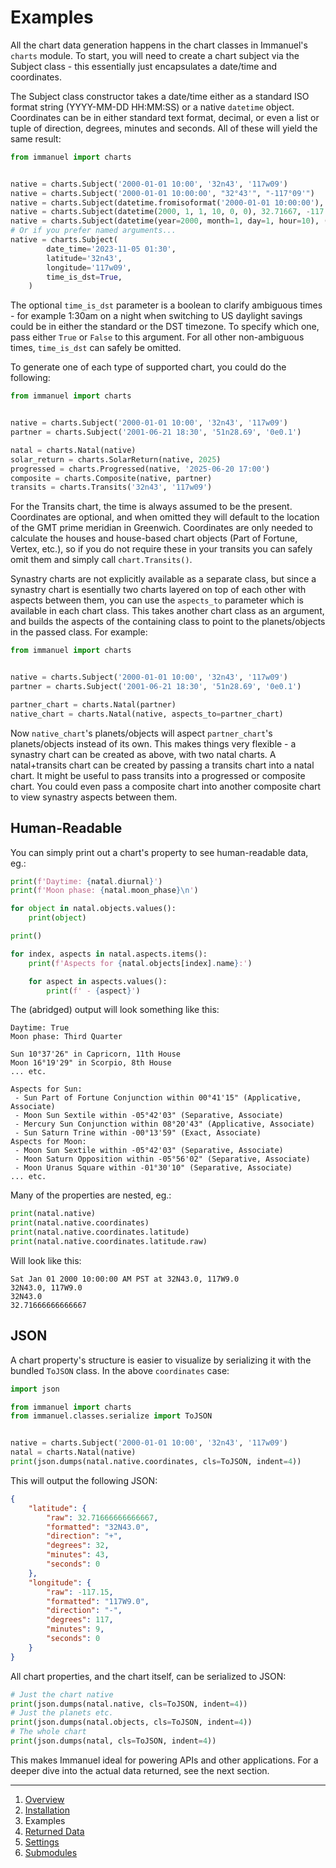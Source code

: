 # Examples

All the chart data generation happens in the chart classes in Immanuel's `charts` module. To start, you will need to create a chart subject via the Subject class - this essentially just encapsulates a date/time and coordinates.

The Subject class constructor takes a date/time either as a standard ISO format string (YYYY-MM-DD HH:MM:SS) or a native `datetime` object. Coordinates can be in either standard text format, decimal, or even a list or tuple of direction, degrees, minutes and seconds. All of these will yield the same result:

```python
from immanuel import charts


native = charts.Subject('2000-01-01 10:00', '32n43', '117w09')
native = charts.Subject('2000-01-01 10:00:00', "32°43'", "-117°09'")
native = charts.Subject(datetime.fromisoformat('2000-01-01 10:00:00'), '32.71667n', '117.15w')
native = charts.Subject(datetime(2000, 1, 1, 10, 0, 0), 32.71667, -117.15)
native = charts.Subject(datetime(year=2000, month=1, day=1, hour=10), ('+', 32, 43, 0), ['-', 117, 9, 0])
# Or if you prefer named arguments...
native = charts.Subject(
        date_time='2023-11-05 01:30',
        latitude='32n43',
        longitude='117w09',
        time_is_dst=True,
    )
```

The optional `time_is_dst` parameter is a boolean to clarify ambiguous times - for example 1:30am on a night when switching to US daylight savings could be in either the standard or the DST timezone. To specify which one, pass either `True` or `False` to this argument. For all other non-ambiguous times, `time_is_dst` can safely be omitted.

To generate one of each type of supported chart, you could do the following:

```python
from immanuel import charts


native = charts.Subject('2000-01-01 10:00', '32n43', '117w09')
partner = charts.Subject('2001-06-21 18:30', '51n28.69', '0e0.1')

natal = charts.Natal(native)
solar_return = charts.SolarReturn(native, 2025)
progressed = charts.Progressed(native, '2025-06-20 17:00')
composite = charts.Composite(native, partner)
transits = charts.Transits('32n43', '117w09')
```

For the Transits chart, the time is always assumed to be the present. Coordinates are optional, and when omitted they will default to the location of the GMT prime meridian in Greenwich. Coordinates are only needed to calculate the houses and house-based chart objects (Part of Fortune, Vertex, etc.), so if you do not require these in your transits you can safely omit them and simply call `chart.Transits()`.

Synastry charts are not explicitly available as a separate class, but since a synastry chart is esentially two charts layered on top of each other with aspects between them, you can use the `aspects_to` parameter which is available in each chart class. This takes another chart class as an argument, and builds the aspects of the containing class to point to the planets/objects in the passed class. For example:

```python
from immanuel import charts


native = charts.Subject('2000-01-01 10:00', '32n43', '117w09')
partner = charts.Subject('2001-06-21 18:30', '51n28.69', '0e0.1')

partner_chart = charts.Natal(partner)
native_chart = charts.Natal(native, aspects_to=partner_chart)
```

Now `native_chart`'s planets/objects will aspect `partner_chart`'s planets/objects instead of its own. This makes things very flexible - a synastry chart can be created as above, with two natal charts. A natal+transits chart can be created by passing a transits chart into a natal chart. It might be useful to pass transits into a progressed or composite chart. You could even pass a composite chart into another composite chart to view synastry aspects between them.

## Human-Readable

You can simply print out a chart's property to see human-readable data, eg.:

```python
print(f'Daytime: {natal.diurnal}')
print(f'Moon phase: {natal.moon_phase}\n')

for object in natal.objects.values():
    print(object)

print()

for index, aspects in natal.aspects.items():
    print(f'Aspects for {natal.objects[index].name}:')

    for aspect in aspects.values():
        print(f' - {aspect}')
```

The (abridged) output will look something like this:

```
Daytime: True
Moon phase: Third Quarter

Sun 10°37'26" in Capricorn, 11th House
Moon 16°19'29" in Scorpio, 8th House
... etc.

Aspects for Sun:
 - Sun Part of Fortune Conjunction within 00°41'15" (Applicative, Associate)
 - Moon Sun Sextile within -05°42'03" (Separative, Associate)
 - Mercury Sun Conjunction within 08°20'43" (Applicative, Associate)
 - Sun Saturn Trine within -00°13'59" (Exact, Associate)
Aspects for Moon:
 - Moon Sun Sextile within -05°42'03" (Separative, Associate)
 - Moon Saturn Opposition within -05°56'02" (Separative, Associate)
 - Moon Uranus Square within -01°30'10" (Separative, Associate)
... etc.
```

Many of the properties are nested, eg.:

```python
print(natal.native)
print(natal.native.coordinates)
print(natal.native.coordinates.latitude)
print(natal.native.coordinates.latitude.raw)
```

Will look like this:

```
Sat Jan 01 2000 10:00:00 AM PST at 32N43.0, 117W9.0
32N43.0, 117W9.0
32N43.0
32.71666666666667
```

## JSON

A chart property's structure is easier to visualize by serializing it with the bundled `ToJSON` class. In the above `coordinates` case:

```python
import json

from immanuel import charts
from immanuel.classes.serialize import ToJSON


native = charts.Subject('2000-01-01 10:00', '32n43', '117w09')
natal = charts.Natal(native)
print(json.dumps(natal.native.coordinates, cls=ToJSON, indent=4))
```

This will output the following JSON:

```json
{
    "latitude": {
        "raw": 32.71666666666667,
        "formatted": "32N43.0",
        "direction": "+",
        "degrees": 32,
        "minutes": 43,
        "seconds": 0
    },
    "longitude": {
        "raw": -117.15,
        "formatted": "117W9.0",
        "direction": "-",
        "degrees": 117,
        "minutes": 9,
        "seconds": 0
    }
}
```

All chart properties, and the chart itself, can be serialized to JSON:

```python
# Just the chart native
print(json.dumps(natal.native, cls=ToJSON, indent=4))
# Just the planets etc.
print(json.dumps(natal.objects, cls=ToJSON, indent=4))
# The whole chart
print(json.dumps(natal, cls=ToJSON, indent=4))
```

This makes Immanuel ideal for powering APIs and other applications. For a deeper dive into the actual data returned, see the next section.

---

1. [Overview](1-overview.md)
2. [Installation](2-installation.md)
3. Examples
4. [Returned Data](4-data.md)
5. [Settings](5-settings.md)
6. [Submodules](6-submodules.md)
